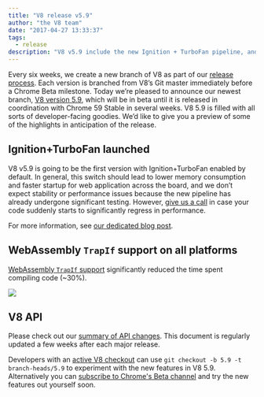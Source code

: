 ```yaml
---
title: "V8 release v5.9"
author: "the V8 team"
date: "2017-04-27 13:33:37"
tags: 
  - release
description: "V8 v5.9 include the new Ignition + TurboFan pipeline, and adds WebAssembly TrapIf support on all platforms."
---
```

Every six weeks, we create a new branch of V8 as part of our [release process](/docs/release-process). Each version is branched from V8’s Git master immediately before a Chrome Beta milestone. Today we’re pleased to announce our newest branch, [V8 version 5.9](https://chromium.googlesource.com/v8/v8.git/+log/branch-heads/5.9), which will be in beta until it is released in coordination with Chrome 59 Stable in several weeks. V8 5.9 is filled with all sorts of developer-facing goodies. We’d like to give you a preview of some of the highlights in anticipation of the release.

<!--truncate-->
## Ignition+TurboFan launched

V8 v5.9 is going to be the first version with Ignition+TurboFan enabled by default. In general, this switch should lead to lower memory consumption and faster startup for web application across the board, and we don’t expect stability or performance issues because the new pipeline has already undergone significant testing. However, [give us a call](https://bugs.chromium.org/p/v8/issues/entry?template=Bug%20report%20for%20the%20new%20pipeline) in case your code suddenly starts to significantly regress in performance.

For more information, see [our dedicated blog post](/blog/launching-ignition-and-turbofan).

## WebAssembly `TrapIf` support on all platforms

[WebAssembly `TrapIf` support](https://chromium.googlesource.com/v8/v8/+/98fa962e5f342878109c26fd7190573082ac3abe) significantly reduced the time spent compiling code (~30%).

![](/_img/v8-release-59/angrybots.png)

## V8 API

Please check out our [summary of API changes](https://docs.google.com/document/d/1g8JFi8T_oAE_7uAri7Njtig7fKaPDfotU6huOa1alds/edit). This document is regularly updated a few weeks after each major release.

Developers with an [active V8 checkout](/docs/source-code#using-git) can use `git checkout -b 5.9 -t branch-heads/5.9` to experiment with the new features in V8 5.9. Alternatively you can [subscribe to Chrome's Beta channel](https://www.google.com/chrome/browser/beta.html) and try the new features out yourself soon.

